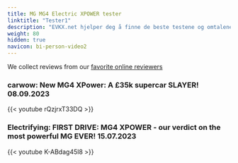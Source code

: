 ```yaml
---
title: MG MG4 Electric XPOWER tester
linktitle: "Tester1"
description: "EVKX.net hjelper deg å finne de beste testene og omtalene av denne modellen. "
weight: 80
hidden: true
navicon: bi-person-video2
---
```

We collect reviews from our [favorite online reviewers](/guides/evreviewers/)

### carwow: New MG4 XPower: A £35k supercar SLAYER! 08.09.2023

{{< youtube rQzjrxT33DQ >}}

### Electrifying: FIRST DRIVE: MG4 XPOWER - our verdict on the most powerful MG EVER! 15.07.2023

{{< youtube K-ABdag45l8 >}}

